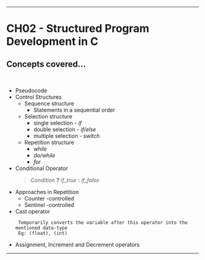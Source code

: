 ___
# CH02 - Structured Program Development in C

## Concepts covered...
<br>

- Pseudocode
- Control Structures
    - Sequence structure
        - Statements in a sequential order
    - Selection structure
        - single selection - *if*
        - double selection - *if/else*
        - multiple selection - *switch*
    - Repetition structure
        - *while*
        - *do/while*
        - *for*
- Conditional Operator
    > *Condition*  **?**  *if_true*  **:**  *if_false*
- Approaches in Repetition
    - Counter -controlled
    - Sentinel -controlled
- Cast operator
    ```
     Temporarily converts the variable after this operator into the mentioned data-type
     Eg: (float), (int)
    ```
- Assignment, Increment and Decrement operators
---